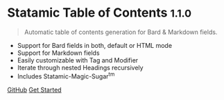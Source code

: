 # Statamic Table of Contents <small>1.1.0</small>

> Automatic table of contents generation for Bard & Markdown fields.

- Support for Bard fields in both, default or HTML mode
- Support for Markdown fields 
- Easily customizable with Tag and Modifier
- Iterate through nested Headings recursively
- Includes Statamic-Magic-Sugar<sup>tm</sup>

[GitHub](https://github.com/goldnead/statamic-toc/)
[Get Started](#statamic-toc)